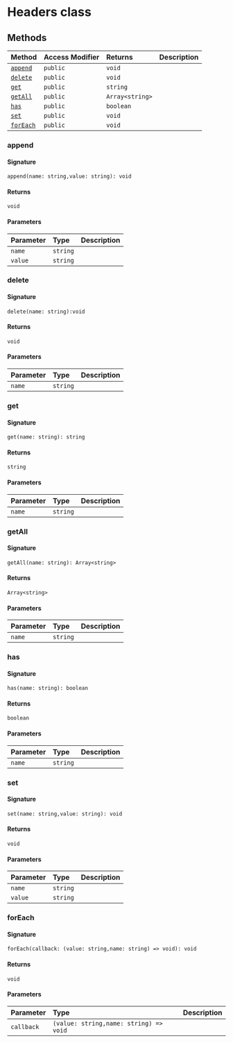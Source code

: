 # Headers class












## Methods

| Method	   | Access Modifier | Returns	| Description|
|:-------------|:----|:-------|:-----------|
|[`append`](#append)     | `public` | `void` |  |
|[`delete`](#delete)     | `public` | `void` |  |
|[`get`](#get)     | `public` | `string` |  |
|[`getAll`](#getall)     | `public` | `Array<string>` |  |
|[`has`](#has)     | `public` | `boolean` |  |
|[`set`](#set)     | `public` | `void` |  |
|[`forEach`](#foreach)     | `public` | `void` |  |




### append



#### Signature
`append(name: string,value: string): void`

#### Returns
`void`


#### Parameters


| Parameter	   | Type    | Description |
|:-------------|:---------------|:------------|
| `name`    | `string` |  |
| `value`    | `string` |  |


### delete



#### Signature
`delete(name: string):void`

#### Returns
`void`


#### Parameters


| Parameter	   | Type    | Description |
|:-------------|:---------------|:------------|
| `name`    | `string` |  |


### get



#### Signature
`get(name: string): string`

#### Returns
`string`


#### Parameters


| Parameter	   | Type    | Description |
|:-------------|:---------------|:------------|
| `name`    | `string` |  |


### getAll



#### Signature
`getAll(name: string): Array<string>`

#### Returns
`Array<string>`


#### Parameters


| Parameter	   | Type    | Description |
|:-------------|:---------------|:------------|
| `name`    | `string` |  |


### has



#### Signature
`has(name: string): boolean`

#### Returns
`boolean`


#### Parameters


| Parameter	   | Type    | Description |
|:-------------|:---------------|:------------|
| `name`    | `string` |  |


### set



#### Signature
`set(name: string,value: string): void`

#### Returns
`void`


#### Parameters


| Parameter	   | Type    | Description |
|:-------------|:---------------|:------------|
| `name`    | `string` |  |
| `value`    | `string` |  |


### forEach



#### Signature
`forEach(callback: (value: string,name: string) => void): void`

#### Returns
`void`


#### Parameters


| Parameter	   | Type    | Description |
|:-------------|:---------------|:------------|
| `callback`    | `(value: string,name: string) => void` |  |

